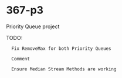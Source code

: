 # 367-p3
Priority Queue project



TODO:
      
      Fix RemoveMax for both Priority Queues
     
      Comment
      
      Ensure Median Stream Methods are working
      
